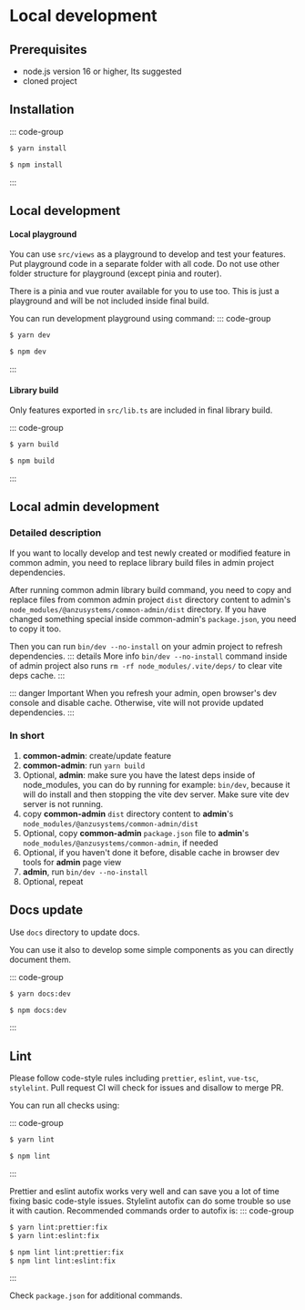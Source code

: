 # Local development

## Prerequisites

- node.js version 16 or higher, lts suggested
- cloned project

## Installation

::: code-group

```sh [yarn]
$ yarn install
```

```sh [npm]
$ npm install
```

:::

## Local development

#### Local playground
You can use `src/views` as a playground to develop and test your features. Put playground code in a separate folder with all code. Do not use other folder structure for playground (except pinia and router).

There is a pinia and vue router available for you to use too. This is just a playground and will be not included inside final build.

You can run development playground using command:
::: code-group

```sh [yarn]
$ yarn dev
```

```sh [npm]
$ npm dev
```

:::

#### Library build

Only features exported in `src/lib.ts` are included in final library build.

::: code-group

```sh [yarn]
$ yarn build
```

```sh [npm]
$ npm build
```

:::


## Local admin development

### Detailed description

If you want to locally develop and test newly created or modified feature in common admin, you need to replace library build files in admin project dependencies.

After running common admin library build command, you need to copy and replace files from common admin project `dist` directory content to admin's `node_modules/@anzusystems/common-admin/dist` directory. If you have changed something special inside common-admin's `package.json`, you need to copy it too.

Then you can run `bin/dev --no-install` on your admin project to refresh dependencies.
::: details More info
`bin/dev --no-install` command inside of admin project also runs `rm -rf node_modules/.vite/deps/` to clear vite deps cache.
:::

::: danger Important
When you refresh your admin, open browser's dev console and disable cache. Otherwise, vite will not provide updated dependencies.
:::

### In short

1. **common-admin**: create/update feature
2. **common-admin**: run `yarn build`
3. Optional, **admin**: make sure you have the latest deps inside of node_modules, you can do by running for example: `bin/dev`, because it will do install and then stopping the vite dev server. Make sure vite dev server is not running.
4. copy **common-admin** `dist` directory content to **admin**'s `node_modules/@anzusystems/common-admin/dist`
5. Optional, copy **common-admin** `package.json` file to **admin**'s `node_modules/@anzusystems/common-admin`, if needed
6. Optional, if you haven't done it before, disable cache in browser dev tools for **admin** page view
7. **admin**, run `bin/dev --no-install`
8. Optional, repeat


## Docs update

Use `docs` directory to update docs.

You can use it also to develop some simple components as you can directly document them.

::: code-group

```sh [yarn]
$ yarn docs:dev
```

```sh [npm]
$ npm docs:dev
```

:::


## Lint

Please follow code-style rules including `prettier`, `eslint`, `vue-tsc`, `stylelint`. Pull request CI will check for issues and disallow to merge PR.

You can run all checks using:

::: code-group

```sh [yarn]
$ yarn lint
```

```sh [npm]
$ npm lint
```

:::

Prettier and eslint autofix works very well and can save you a lot of time fixing basic code-style issues. Stylelint autofix can do some trouble so use it with caution. Recommended commands order to autofix is:
::: code-group

```sh [yarn]
$ yarn lint:prettier:fix
$ yarn lint:eslint:fix
```

```sh [npm]
$ npm lint lint:prettier:fix
$ npm lint lint:eslint:fix
```

:::

Check `package.json` for additional commands.
